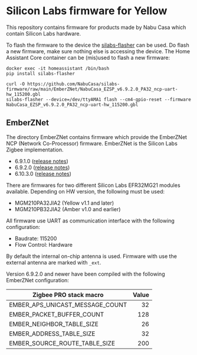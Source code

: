 # Silicon Labs firmware for Yellow

This repository contains firmware for products made by Nabu Casa
which contain Silicon Labs hardware.

To flash the firmware to the device the [silabs-flasher](https://github.com/agners/silabs-flasher/)
can be used. Do flash a new firmware, make sure nothing else is accessing
the device. The Home Assistant Core container can be (mis)used to flash
a new firmware:

```
docker exec -it homeassistant /bin/bash
pip install silabs-flasher

curl -O https://github.com/NabuCasa/silabs-firmware/raw/main/EmberZNet/NabuCasa_EZSP_v6.9.2.0_PA32_ncp-uart-hw_115200.gbl
silabs-flasher --device=/dev/ttyAMA1 flash --cm4-gpio-reset --firmware NabuCasa_EZSP_v6.9.2.0_PA32_ncp-uart-hw_115200.gbl
```

## EmberZNet

The directory EmberZNet contains firmware which provide the EmberZNet
NCP (Network Co-Processor) firmware. EmberZNet is the Silicon Labs Zigbee
implementation.

  * 6.9.1.0 ([release notes](https://www.silabs.com/documents/public/release-notes/emberznet-release-notes-6.9.1.0.pdf))
  * 6.9.2.0 ([release notes](https://www.silabs.com/documents/public/release-notes/emberznet-release-notes-6.9.2.0.pdf))
  * 6.10.3.0 ([release notes](https://www.silabs.com/documents/public/release-notes/emberznet-release-notes-6.10.3.0.pdf))

There are firmwares for two different Silicon Labs EFR32MG21 modules available.
Depending on HW version, the following must be used:

 * MGM210PA32JIA2 (Yellow v1.1 and later)
 * MGM210PB32JIA2 (Amber v1.0 and earlier)

All firmware use  UART as communication interface with the following
configuration:
 * Baudrate: 115200
 * Flow Control: Hardware

By default the internal on-chip antenna is used. Firmware with use the external
antenna are marked with `_ext`.

Version 6.9.2.0 and newer have been compiled with the following EmberZNet configuration:

| Zigbee PRO stack macro           |   Value |
| -------------------------------- | ------: |
| EMBER_APS_UNICAST_MESSAGE_COUNT  |      32 |
| EMBER_PACKET_BUFFER_COUNT        |     128 |
| EMBER_NEIGHBOR_TABLE_SIZE        |      26 |
| EMBER_ADDRESS_TABLE_SIZE         |      32 |
| EMBER_SOURCE_ROUTE_TABLE_SIZE    |     200 |
